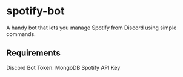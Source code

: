 # spotify-bot
A handy bot that lets you manage Spotify from Discord using simple commands.

##  Requirements
Discord Bot Token: 
MongoDB
Spotify API Key

